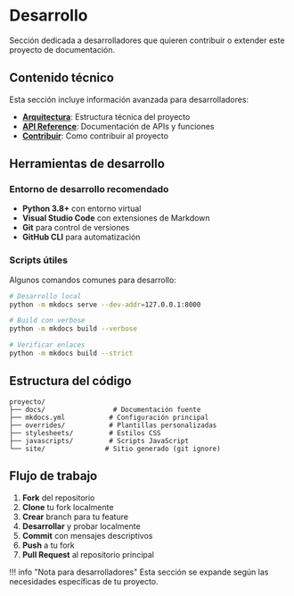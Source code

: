 # Desarrollo

Sección dedicada a desarrolladores que quieren contribuir o extender este proyecto de documentación.

## Contenido técnico

Esta sección incluye información avanzada para desarrolladores:

- **[Arquitectura](architecture.md)**: Estructura técnica del proyecto
- **[API Reference](api-reference.md)**: Documentación de APIs y funciones
- **[Contribuir](contributing.md)**: Como contribuir al proyecto

## Herramientas de desarrollo

### Entorno de desarrollo recomendado

- **Python 3.8+** con entorno virtual
- **Visual Studio Code** con extensiones de Markdown
- **Git** para control de versiones
- **GitHub CLI** para automatización

### Scripts útiles

Algunos comandos comunes para desarrollo:

```bash
# Desarrollo local
python -m mkdocs serve --dev-addr=127.0.0.1:8000

# Build con verbose
python -m mkdocs build --verbose

# Verificar enlaces
python -m mkdocs build --strict
```

## Estructura del código

```
proyecto/
├── docs/                 # Documentación fuente
├── mkdocs.yml           # Configuración principal
├── overrides/           # Plantillas personalizadas
├── stylesheets/         # Estilos CSS
├── javascripts/         # Scripts JavaScript
└── site/               # Sitio generado (git ignore)
```

## Flujo de trabajo

1. **Fork** del repositorio
2. **Clone** tu fork localmente
3. **Crear** branch para tu feature
4. **Desarrollar** y probar localmente
5. **Commit** con mensajes descriptivos
6. **Push** a tu fork
7. **Pull Request** al repositorio principal

!!! info "Nota para desarrolladores"
Esta sección se expande según las necesidades específicas de tu proyecto.
